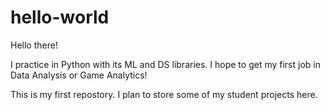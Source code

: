 # hello-world

Hello there! 

I practice in Python with its ML and DS libraries. 
I hope to get my first job in Data Analysis or Game Analytics!

This is my first repostory. I plan to store some of my student projects here.
